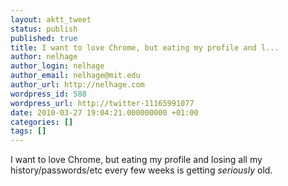 ```yaml
---
layout: aktt_tweet
status: publish
published: true
title: I want to love Chrome, but eating my profile and l...
author: nelhage
author_login: nelhage
author_email: nelhage@mit.edu
author_url: http://nelhage.com
wordpress_id: 588
wordpress_url: http://twitter-11165991077
date: 2010-03-27 19:04:21.000000000 +01:00
categories: []
tags: []
---
```

I want to love Chrome, but eating my profile and losing all my
history&#47;passwords&#47;etc every few weeks is getting _seriously_ old.
